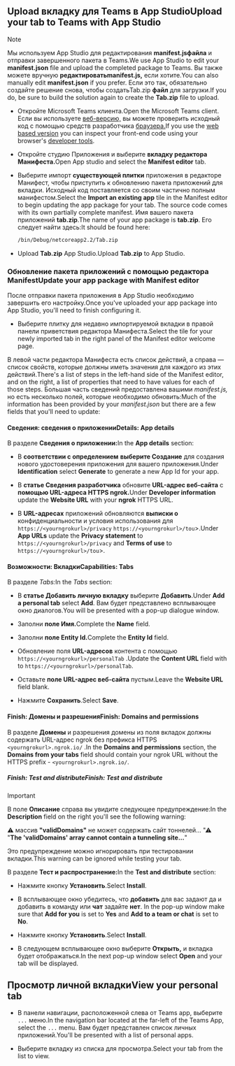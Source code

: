 ## <a name="upload-your-tab-to-teams-with-app-studio"></a><span data-ttu-id="37133-101">Upload вкладку для Teams в App Studio</span><span class="sxs-lookup"><span data-stu-id="37133-101">Upload your tab to Teams with App Studio</span></span>

>[!NOTE]
> <span data-ttu-id="37133-102">Мы используем App Studio для редактирования **manifest.jsфайла** и отправки завершенного пакета в Teams.</span><span class="sxs-lookup"><span data-stu-id="37133-102">We use App Studio to edit your **manifest.json** file and upload the completed package to Teams.</span></span> <span data-ttu-id="37133-103">Вы также можете вручную **редактироватьmanifest.js,** если хотите.</span><span class="sxs-lookup"><span data-stu-id="37133-103">You can also manually edit **manifest.json** if you prefer.</span></span> <span data-ttu-id="37133-104">Если это так, обязательно создайте решение снова, чтобы создатьTab.zip **файл** для загрузки.</span><span class="sxs-lookup"><span data-stu-id="37133-104">If you do, be sure to build the solution again to create the **Tab.zip** file to upload.</span></span>

- <span data-ttu-id="37133-105">Откройте Microsoft Teams клиента.</span><span class="sxs-lookup"><span data-stu-id="37133-105">Open the Microsoft Teams client.</span></span> <span data-ttu-id="37133-106">Если вы используете [веб-версию,](https://teams.microsoft.com) вы можете проверить исходный код с помощью средств разработчика [браузера.](~/tabs/how-to/developer-tools.md)</span><span class="sxs-lookup"><span data-stu-id="37133-106">If you use the [web based version](https://teams.microsoft.com) you can inspect your front-end code using your browser's [developer tools](~/tabs/how-to/developer-tools.md).</span></span>

- <span data-ttu-id="37133-107">Откройте студию Приложения и выберите **вкладку редактора Манифеста.**</span><span class="sxs-lookup"><span data-stu-id="37133-107">Open App studio and select the **Manifest editor** tab.</span></span>

- <span data-ttu-id="37133-108">Выберите импорт **существующей плитки** приложения в редакторе Манифест, чтобы приступить к обновлению пакета приложений для вкладки. Исходный код поставляется со своим частично полным манифестом.</span><span class="sxs-lookup"><span data-stu-id="37133-108">Select the **Import an existing app** tile in the Manifest editor to begin updating the app package for your tab. The source code comes with its own partially complete manifest.</span></span> <span data-ttu-id="37133-109">Имя вашего пакета приложений **tab.zip**.</span><span class="sxs-lookup"><span data-stu-id="37133-109">The name of your app package is **tab.zip**.</span></span> <span data-ttu-id="37133-110">Его следует найти здесь:</span><span class="sxs-lookup"><span data-stu-id="37133-110">It should be found here:</span></span>

    ```bash
    /bin/Debug/netcoreapp2.2/Tab.zip
    ```

- <span data-ttu-id="37133-111">Upload **Tab.zip** App Studio.</span><span class="sxs-lookup"><span data-stu-id="37133-111">Upload **Tab.zip** to App Studio.</span></span>

### <a name="update-your-app-package-with-manifest-editor"></a><span data-ttu-id="37133-112">Обновление пакета приложений с помощью редактора Manifest</span><span class="sxs-lookup"><span data-stu-id="37133-112">Update your app package with Manifest editor</span></span>

<span data-ttu-id="37133-113">После отправки пакета приложения в App Studio необходимо завершить его настройку.</span><span class="sxs-lookup"><span data-stu-id="37133-113">Once you've uploaded your app package into App Studio, you'll need to finish configuring it.</span></span>

- <span data-ttu-id="37133-114">Выберите плитку для недавно импортируемой вкладки в правой панели приветствия редактора Манифеста.</span><span class="sxs-lookup"><span data-stu-id="37133-114">Select the tile for your newly imported tab in the right panel of the Manifest editor welcome page.</span></span>

<span data-ttu-id="37133-115">В левой части редактора Манифеста есть список действий, а справа — список свойств, которые должны иметь значения для каждого из этих действий.</span><span class="sxs-lookup"><span data-stu-id="37133-115">There's a list of steps in the left-hand side of the Manifest editor, and on the right, a list of properties that need to have values for each of those steps.</span></span> <span data-ttu-id="37133-116">Большая часть сведений предоставлена вашими *manifest.js,* но есть несколько полей, которые необходимо обновить:</span><span class="sxs-lookup"><span data-stu-id="37133-116">Much of the information has been provided by your *manifest.json* but there are a few fields that you'll need to update:</span></span>

#### <a name="details-app-details"></a><span data-ttu-id="37133-117">Сведения: сведения о приложении</span><span class="sxs-lookup"><span data-stu-id="37133-117">Details: App details</span></span>

<span data-ttu-id="37133-118">В разделе **Сведения о приложении:**</span><span class="sxs-lookup"><span data-stu-id="37133-118">In the **App details** section:</span></span>

- <span data-ttu-id="37133-119">В **соответствии с определением** **выберите Создание** для создания нового удостоверения приложения для вашего приложения.</span><span class="sxs-lookup"><span data-stu-id="37133-119">Under **Identification** select **Generate** to generate a new App Id for your app.</span></span>

- <span data-ttu-id="37133-120">В **статье Сведения разработчика** обновите **URL-адрес веб-сайта** с **помощью URL-адреса HTTPS ngrok.**</span><span class="sxs-lookup"><span data-stu-id="37133-120">Under **Developer information** update the **Website URL** with your **ngrok** HTTPS URL.</span></span>

- <span data-ttu-id="37133-121">В **URL-адресах** приложений обновляются **выписки о** конфиденциальности и условия использования для `https://<yourngrokurl>/privacy`  `https://<yourngrokurl>/tou`>.</span><span class="sxs-lookup"><span data-stu-id="37133-121">Under **App URLs** update the **Privacy statement** to `https://<yourngrokurl>/privacy` and **Terms of use** to `https://<yourngrokurl>/tou`>.</span></span>

#### <a name="capabilities-tabs"></a><span data-ttu-id="37133-122">Возможности: Вкладки</span><span class="sxs-lookup"><span data-stu-id="37133-122">Capabilities: Tabs</span></span>

<span data-ttu-id="37133-123">В разделе *Tabs:*</span><span class="sxs-lookup"><span data-stu-id="37133-123">In the *Tabs* section:</span></span>

- <span data-ttu-id="37133-124">В **статье Добавить личную вкладку** выберите **Добавить**.</span><span class="sxs-lookup"><span data-stu-id="37133-124">Under **Add a personal tab** select **Add**.</span></span> <span data-ttu-id="37133-125">Вам будет представлено всплывающее окно диалогов.</span><span class="sxs-lookup"><span data-stu-id="37133-125">You will be presented with a pop-up dialogue window.</span></span>

- <span data-ttu-id="37133-126">Заполни **поле Имя.**</span><span class="sxs-lookup"><span data-stu-id="37133-126">Complete the **Name** field.</span></span>

- <span data-ttu-id="37133-127">Заполни **поле Entity Id.**</span><span class="sxs-lookup"><span data-stu-id="37133-127">Complete the **Entity Id** field.</span></span>

- <span data-ttu-id="37133-128">Обновление поля **URL-адресов** контента с помощью `https://<yourngrokurl>/personalTab` .</span><span class="sxs-lookup"><span data-stu-id="37133-128">Update the **Content URL** field with to `https://<yourngrokurl>/personalTab`.</span></span>

- <span data-ttu-id="37133-129">Оставьте **поле URL-адрес веб-сайта** пустым.</span><span class="sxs-lookup"><span data-stu-id="37133-129">Leave the **Website URL** field blank.</span></span>

- <span data-ttu-id="37133-130">Нажмите **Сохранить**.</span><span class="sxs-lookup"><span data-stu-id="37133-130">Select **Save**.</span></span>

#### <a name="finish-domains-and-permissions"></a><span data-ttu-id="37133-131">Finish: Домены и разрешения</span><span class="sxs-lookup"><span data-stu-id="37133-131">Finish: Domains and permissions</span></span>

<span data-ttu-id="37133-132">В разделе **Домены** и разрешения  домены из поля вкладок должны содержать URL-адрес ngrok без префикса HTTPS `<yourngrokurl>.ngrok.io/` .</span><span class="sxs-lookup"><span data-stu-id="37133-132">In the **Domains and permissions** section, the **Domains from your tabs** field should contain your ngrok URL without the HTTPS prefix - `<yourngrokurl>.ngrok.io/`.</span></span>

##### <a name="finish-test-and-distribute"></a><span data-ttu-id="37133-133">Finish: Test and distribute</span><span class="sxs-lookup"><span data-stu-id="37133-133">Finish: Test and distribute</span></span>

>[!IMPORTANT]
><span data-ttu-id="37133-134">В поле **Описание** справа вы увидите следующее предупреждение:</span><span class="sxs-lookup"><span data-stu-id="37133-134">In the **Description** field on the right you'll see the following warning:</span></span>
>
><span data-ttu-id="37133-135">&#9888; массив **"validDomains"** не может содержать сайт тоннелей... "</span><span class="sxs-lookup"><span data-stu-id="37133-135">&#9888; "**The 'validDomains' array cannot contain a tunneling site...**"</span></span>
>
><span data-ttu-id="37133-136">Это предупреждение можно игнорировать при тестировании вкладки.</span><span class="sxs-lookup"><span data-stu-id="37133-136">This warning can be ignored while testing your tab.</span></span>

<span data-ttu-id="37133-137">В разделе **Тест и распространение:**</span><span class="sxs-lookup"><span data-stu-id="37133-137">In the **Test and distribute** section:</span></span>

- <span data-ttu-id="37133-138">Нажмите кнопку **Установить**.</span><span class="sxs-lookup"><span data-stu-id="37133-138">Select **Install**.</span></span>

- <span data-ttu-id="37133-139">В всплывающее окно убедитесь, что **добавить** для вас задают да и добавить в команду или **чат** задайте **нет**. </span><span class="sxs-lookup"><span data-stu-id="37133-139">In the pop-up window make sure that **Add for you** is set to **Yes** and **Add to a team or chat** is set to **No**.</span></span>

- <span data-ttu-id="37133-140">Нажмите кнопку **Установить**.</span><span class="sxs-lookup"><span data-stu-id="37133-140">Select **Install**.</span></span>

- <span data-ttu-id="37133-141">В следующем всплывающее окно выберите **Открыть,** и вкладка будет отображаться.</span><span class="sxs-lookup"><span data-stu-id="37133-141">In the next pop-up window select **Open** and your tab will be displayed.</span></span>

## <a name="view-your-personal-tab"></a><span data-ttu-id="37133-142">Просмотр личной вкладки</span><span class="sxs-lookup"><span data-stu-id="37133-142">View your personal tab</span></span>

- <span data-ttu-id="37133-143">В панели навигации, расположенной слева от Teams app, выберите `...` меню.</span><span class="sxs-lookup"><span data-stu-id="37133-143">In the navigation bar located at the far-left of the Teams App, select the `...` menu.</span></span> <span data-ttu-id="37133-144">Вам будет представлен список личных приложений.</span><span class="sxs-lookup"><span data-stu-id="37133-144">You'll be presented with a list of personal apps.</span></span>

- <span data-ttu-id="37133-145">Выберите вкладку из списка для просмотра.</span><span class="sxs-lookup"><span data-stu-id="37133-145">Select your tab from the list to view.</span></span>
